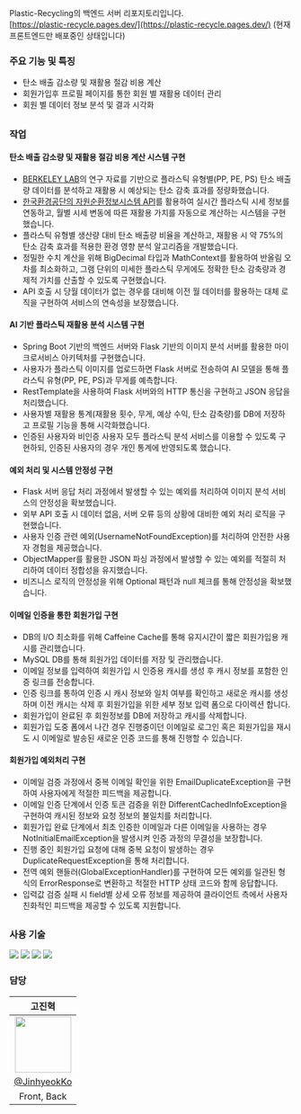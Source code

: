 Plastic-Recycling의 백엔드 서버 리포지토리입니다.  
[https://plastic-recycle.pages.dev/](https://plastic-recycle.pages.dev/) (현재 프론트엔드만 배포중인 상태입니다)

### 주요 기능 및 특징
* 탄소 배출 감소량 및 재활용 절감 비용 계산
* 회원가입후 프로필 페이지를 통한 회원 별 재활용 데이터 관리
* 회원 별 데이터 정보 분석 및 결과 시각화
##
### 작업
#### 탄소 배출 감소량 및 재활용 절감 비용 계산 시스템 구현

* [BERKELEY LAB](https://energyanalysis.lbl.gov/publications/climate-impact-primary-plastic)의 연구 자료를 기반으로 플라스틱 유형별(PP,
  PE, PS) 탄소 배출량 데이터를 분석하고 재활용 시 예상되는 탄소 감축 효과를 정량화했습니다.
* [한국환경공단의 자원순환정보시스템 API](https://www.data.go.kr/data/3076421/fileData.do#/)를 활용하여 실시간 플라스틱 시세 정보를 연동하고, 월별 시세 변동에 따른
  재활용 가치를 자동으로 계산하는 시스템을 구현했습니다.
* 플라스틱 유형별 생산량 대비 탄소 배출량 비율을 계산하고, 재활용 시 약 75%의 탄소 감축 효과를 적용한 환경 영향 분석 알고리즘을 개발했습니다.
* 정밀한 수치 계산을 위해 BigDecimal 타입과 MathContext를 활용하여 반올림 오차를 최소화하고, 그램 단위의 미세한 플라스틱 무게에도 정확한 탄소 감축량과 경제적 가치를 산출할 수 있도록
  구현했습니다.
* API 호출 시 당월 데이터가 없는 경우를 대비해 이전 월 데이터를 활용하는 대체 로직을 구현하여 서비스의 연속성을 보장했습니다.

#### AI 기반 플라스틱 재활용 분석 시스템 구현
* Spring Boot 기반의 백엔드 서버와 Flask 기반의 이미지 분석 서버를 활용한 마이크로서비스 아키텍처를 구현했습니다.
* 사용자가 플라스틱 이미지를 업로드하면 Flask 서버로 전송하여 AI 모델을 통해 플라스틱 유형(PP, PE, PS)과 무게를 예측합니다.
* RestTemplate을 사용하여 Flask 서버와의 HTTP 통신을 구현하고 JSON 응답을 처리했습니다.
* 사용자별 재활용 통계(재활용 횟수, 무게, 예상 수익, 탄소 감축량)를 DB에 저장하고 프로필 기능을 통해 시각화했습니다.
* 인증된 사용자와 비인증 사용자 모두 플라스틱 분석 서비스를 이용할 수 있도록 구현하되, 인증된 사용자의 경우 개인 통계에 반영되도록 했습니다.

#### 예외 처리 및 시스템 안정성 구현
* Flask 서버 응답 처리 과정에서 발생할 수 있는 예외를 처리하여 이미지 분석 서비스의 안정성을 확보했습니다.
* 외부 API 호출 시 데이터 없음, 서버 오류 등의 상황에 대비한 예외 처리 로직을 구현했습니다.
* 사용자 인증 관련 예외(UsernameNotFoundException)를 처리하여 안전한 사용자 경험을 제공했습니다.
* ObjectMapper를 활용한 JSON 파싱 과정에서 발생할 수 있는 예외를 적절히 처리하여 데이터 정합성을 유지했습니다.
* 비즈니스 로직의 안정성을 위해 Optional 패턴과 null 체크를 통해 안정성을 확보했습니다.

#### 이메일 인증을 통한 회원가입 구현
* DB의 I/O 최소화를 위해 Caffeine Cache를 통해 유지시간이 짧은 회원가입용 캐시를 관리했습니다.
* MySQL DB를 통해 회원가입 데이터를 저장 및 관리했습니다.
* 이메일 정보를 입력하여 회원가입 시 인증용 캐시를 생성 후 캐시 정보를 포함한 인증 링크를 전송합니다.
* 인증 링크를 통하여 인증 시 캐시 정보와 일치 여부를 확인하고 새로운 캐시를 생성하며 이전 캐시는 삭제 후 회원가입을 위한 세부 정보 입력 폼으로 다이렉션 합니다.
* 회원가입이 완료된 후 회원정보를 DB에 저장하고 캐시를 삭제합니다.
* 회원가입 도중 폼에서 나간 경우 진행중이던 이메일로 로그인 혹은 회원가입을 재시도 시 이메일로 발송된 새로운 인증 코드를 통해 진행할 수 있습니다.

#### 회원가입 예외처리 구현
* 이메일 검증 과정에서 중복 이메일 확인을 위한 EmailDuplicateException을 구현하여 사용자에게 적절한 피드백을 제공합니다.
* 이메일 인증 단계에서 인증 토큰 검증을 위한 DifferentCachedInfoException을 구현하여 캐시된 정보와 요청 정보의 불일치를 처리합니다.
* 회원가입 완료 단계에서 최초 인증한 이메일과 다른 이메일을 사용하는 경우 NotInitialEmailException을 발생시켜 인증 과정의 무결성을 보장합니다.
* 진행 중인 회원가입 요청에 대해 중복 요청이 발생하는 경우 DuplicateRequestException을 통해 처리합니다.
* 전역 예외 핸들러(GlobalExceptionHandler)를 구현하여 모든 예외를 일관된 형식의 ErrorResponse로 변환하고 적절한 HTTP 상태 코드와 함께 응답합니다.
* 입력값 검증 실패 시 field별 상세 오류 정보를 제공하여 클라이언트 측에서 사용자 친화적인 피드백을 제공할 수 있도록 지원합니다.
##
### 사용 기술
<img src="https://img.shields.io/badge/springboot-6DB33F?style=for-the-badge&logo=springboot&logoColor=white"/> <img src="https://img.shields.io/badge/mysql-4479A1?style=for-the-badge&logo=mysql&logoColor=white"/>
<img src="https://img.shields.io/badge/amazonec2-FF9900?style=for-the-badge&logo=amazonec2&logoColor=white"/>
<img src="https://img.shields.io/badge/amazonrds-527FFF?style=for-the-badge&logo=amazonrds&logoColor=white"/>

### 담당

|                                             고진혁                                           |
|:--------------------------------------------------------------------------------------------:|
| <img src="https://avatars.githubusercontent.com/u/160887371?v=4" width="100" height="100" /> |
|                         [@JinhyeokKo](https://github.com/JinhyeokKo)                         |
|                                         Front,  Back                                         |
